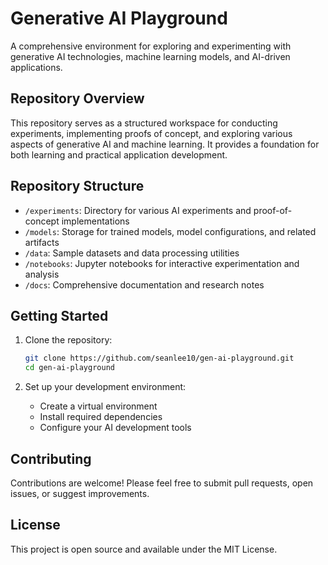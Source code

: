 # Generative AI Playground

A comprehensive environment for exploring and experimenting with generative AI technologies, machine learning models, and AI-driven applications.

## Repository Overview

This repository serves as a structured workspace for conducting experiments, implementing proofs of concept, and exploring various aspects of generative AI and machine learning. It provides a foundation for both learning and practical application development.

## Repository Structure

- `/experiments`: Directory for various AI experiments and proof-of-concept implementations
- `/models`: Storage for trained models, model configurations, and related artifacts
- `/data`: Sample datasets and data processing utilities
- `/notebooks`: Jupyter notebooks for interactive experimentation and analysis
- `/docs`: Comprehensive documentation and research notes

## Getting Started

1. Clone the repository:
   ```bash
   git clone https://github.com/seanlee10/gen-ai-playground.git
   cd gen-ai-playground
   ```

2. Set up your development environment:
   - Create a virtual environment
   - Install required dependencies
   - Configure your AI development tools

## Contributing

Contributions are welcome! Please feel free to submit pull requests, open issues, or suggest improvements.

## License

This project is open source and available under the MIT License.